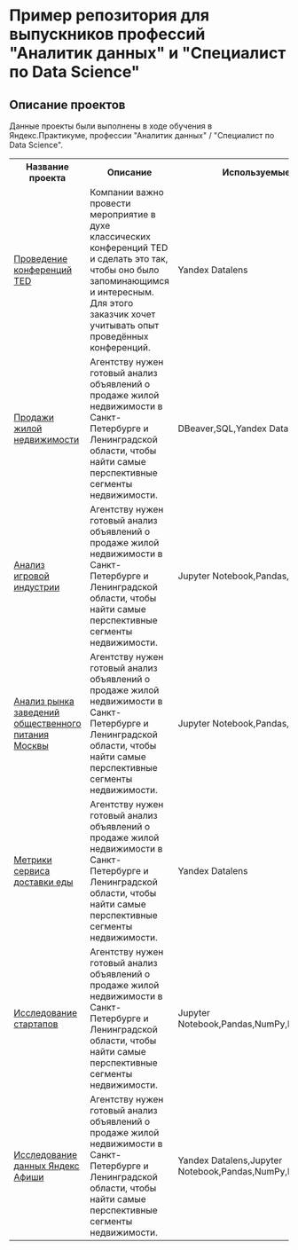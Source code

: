 # Пример репозитория для выпускников профессий "Аналитик данных" и "Специалист по Data Science"

## Описание проектов
Данные проекты были выполнены в ходе обучения в Яндекс.Практикуме, профессии "Аналитик данных" / "Специалист по Data Science".

<table>
  <tr>
        <th>Название проекта</th>
        <th>Описание</th>
        <th>Используемые библиотеки</th>
    </tr>
    <tr>
        <td><a href = "https://datalens.yandex/zb4jh8hts5ism">Проведение конференций TED</a></td>
        <td>Компании важно провести мероприятие в духе классических конференций TED и сделать это так, чтобы оно было запоминающимся и интересным. Для этого заказчик хочет учитывать опыт проведённых конференций.</td>
        <td>Yandex Datalens</td>
    </tr>
  <tr>
        <td><a href="sale_of_real_estate">Продажи жилой недвижимости</a></td>
        <td>Агентству нужен готовый анализ объявлений о продаже жилой недвижимости в Санкт-Петербурге и Ленинградской области, чтобы найти самые перспективные сегменты недвижимости.</td>
        <td>DBeaver,SQL,Yandex Datalens</td>
    </tr>
  <tr>
        <td><a href="analysis_of_the_gaming_industry">Анализ игровой индустрии</a></td>
        <td>Агентству нужен готовый анализ объявлений о продаже жилой недвижимости в Санкт-Петербурге и Ленинградской области, чтобы найти самые перспективные сегменты недвижимости.</td>
        <td>Jupyter Notebook,Pandas,NumPy</td>
    </tr>
   <tr>
        <td><a href="catering_establishments_in_Moscow">Анализ рынка заведений общественного питания Москвы</a></td>
        <td>Агентству нужен готовый анализ объявлений о продаже жилой недвижимости в Санкт-Петербурге и Ленинградской области, чтобы найти самые перспективные сегменты недвижимости.</td>
        <td>Jupyter Notebook,Pandas,NumPy</td>
    </tr>
   <tr>
        <td><a href="https://datalens.yandex/rmx7tkqsq7sad">Метрики сервиса доставки еды</a></td>
        <td>Агентству нужен готовый анализ объявлений о продаже жилой недвижимости в Санкт-Петербурге и Ленинградской области, чтобы найти самые перспективные сегменты недвижимости.</td>
        <td>Yandex Datalens</td>
    </tr>
   <tr>
        <td><a href="startup_research">Исследование стартапов</a></td>
        <td>Агентству нужен готовый анализ объявлений о продаже жилой недвижимости в Санкт-Петербурге и Ленинградской области, чтобы найти самые перспективные сегменты недвижимости.</td>
        <td>Jupyter Notebook,Pandas,NumPy,MatPlotLib,Phik,Seaborn</td>
    </tr>
  <tr>
        <td><a href="yandex_afisha">Исследование данных Яндекс Афиши</a></td>
        <td>Агентству нужен готовый анализ объявлений о продаже жилой недвижимости в Санкт-Петербурге и Ленинградской области, чтобы найти самые перспективные сегменты недвижимости.</td>
        <td>Yandex Datalens,Jupyter Notebook,Pandas,NumPy,MatPlotLib,SciPy</td>
    </tr>
</table>
